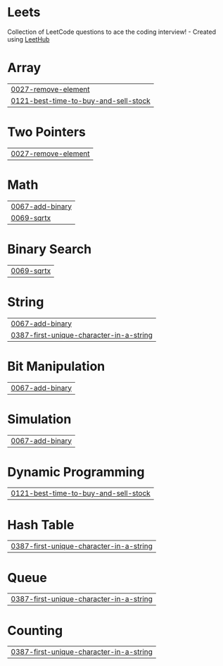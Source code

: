 # Leets
Collection of LeetCode questions to ace the coding interview! - Created using [LeetHub](https://github.com/QasimWani/LeetHub)


# Array
|  |
| ------- |
| [0027-remove-element](https://github.com/indu97/Leets/tree/master/0027-remove-element) |
| [0121-best-time-to-buy-and-sell-stock](https://github.com/indu97/Leets/tree/master/0121-best-time-to-buy-and-sell-stock) |
# Two Pointers
|  |
| ------- |
| [0027-remove-element](https://github.com/indu97/Leets/tree/master/0027-remove-element) |
# Math
|  |
| ------- |
| [0067-add-binary](https://github.com/indu97/Leets/tree/master/0067-add-binary) |
| [0069-sqrtx](https://github.com/indu97/Leets/tree/master/0069-sqrtx) |
# Binary Search
|  |
| ------- |
| [0069-sqrtx](https://github.com/indu97/Leets/tree/master/0069-sqrtx) |
# String
|  |
| ------- |
| [0067-add-binary](https://github.com/indu97/Leets/tree/master/0067-add-binary) |
| [0387-first-unique-character-in-a-string](https://github.com/indu97/Leets/tree/master/0387-first-unique-character-in-a-string) |
# Bit Manipulation
|  |
| ------- |
| [0067-add-binary](https://github.com/indu97/Leets/tree/master/0067-add-binary) |
# Simulation
|  |
| ------- |
| [0067-add-binary](https://github.com/indu97/Leets/tree/master/0067-add-binary) |
# Dynamic Programming
|  |
| ------- |
| [0121-best-time-to-buy-and-sell-stock](https://github.com/indu97/Leets/tree/master/0121-best-time-to-buy-and-sell-stock) |
# Hash Table
|  |
| ------- |
| [0387-first-unique-character-in-a-string](https://github.com/indu97/Leets/tree/master/0387-first-unique-character-in-a-string) |
# Queue
|  |
| ------- |
| [0387-first-unique-character-in-a-string](https://github.com/indu97/Leets/tree/master/0387-first-unique-character-in-a-string) |
# Counting
|  |
| ------- |
| [0387-first-unique-character-in-a-string](https://github.com/indu97/Leets/tree/master/0387-first-unique-character-in-a-string) |